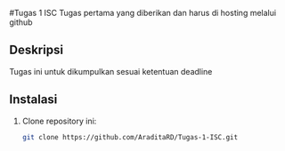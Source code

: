 #Tugas 1 ISC
Tugas pertama yang diberikan dan harus di hosting melalui github

## Deskripsi
Tugas ini untuk dikumpulkan sesuai ketentuan deadline

## Instalasi
1. Clone repository ini:
   ```bash
   git clone https://github.com/AraditaRD/Tugas-1-ISC.git
